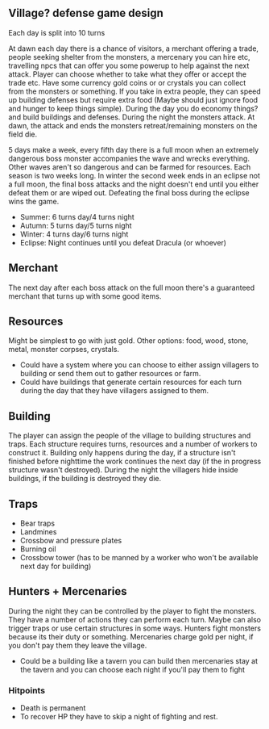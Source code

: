 ## Village? defense game design

Each day is split into 10 turns 

At dawn each day there is a chance of visitors, a merchant offering a trade, people seeking shelter from the monsters, a mercenary you can hire etc, travelling npcs that can offer you some powerup to help against the next attack. 
Player can choose whether to take what they offer or accept the trade etc. Have some currency gold coins or or crystals you can collect from the monsters or something. 
If you take in extra people, they can speed up building defenses but require extra food (Maybe should just ignore food and hunger to keep things simple).
During the day you do economy things? and build buildings and defenses. 
During the night the monsters attack. At dawn, the attack and ends the monsters retreat/remaining monsters on the field die.

5 days make a week, every fifth day there is a full moon when an extremely dangerous boss monster accompanies the wave and wrecks everything. Other waves aren't so dangerous and can be farmed for resources.
Each season is two weeks long. In winter the second week ends in an eclipse not a full moon, the final boss attacks and the night doesn't end until you either defeat them or are wiped out. 
Defeating the final boss during the eclipse wins the game.

* Summer: 6 turns day/4 turns night
* Autumn: 5 turns day/5 turns night
* Winter: 4 turns day/6 turns night
* Eclipse: Night continues until you defeat Dracula (or whoever)

## Merchant
The next day after each boss attack on the full moon there's a guaranteed merchant that turns up with some good items.

## Resources
Might be simplest to go with just gold. Other options: food, wood, stone, metal, monster corpses, crystals.
* Could have a system where you can choose to either assign villagers to building or send them out to gather resources or farm.
* Could have buildings that generate certain resources for each turn during the day that they have villagers assigned to them.

## Building 
The player can assign the people of the village to building structures and traps.
Each structure requires turns, resources and a number of workers to construct it. 
Building only happens during the day, if a structure isn't finished before nighttime the work continues the next day (if the in progress structure wasn't destroyed).
During the night the villagers hide inside buildings, if the building is destroyed they die.

## Traps
* Bear traps
* Landmines
* Crossbow and pressure plates
* Burning oil
* Crossbow tower (has to be manned by a worker who won't be available next day for building)

## Hunters + Mercenaries
During the night they can be controlled by the player to fight the monsters. They have a number of actions they can perform each turn. Maybe can also trigger traps or use certain structures in some ways.
Hunters fight monsters because its their duty or something.
Mercenaries charge gold per night, if you don't pay them they leave the village.
* Could be a building like a tavern you can build then mercenaries stay at the tavern and you can choose each night if you'll pay them to fight

### Hitpoints
* Death is permanent
* To recover HP they have to skip a night of fighting and rest.